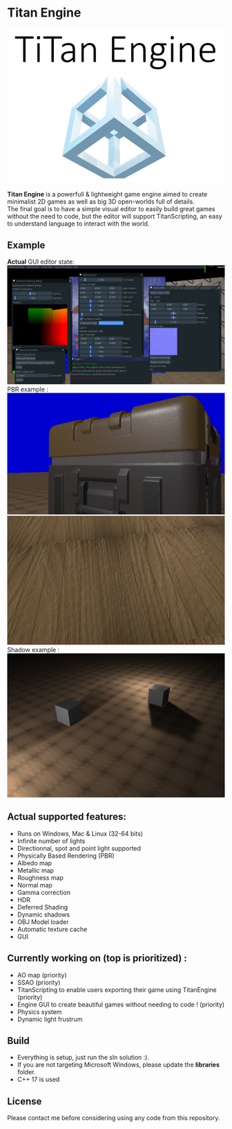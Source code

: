 # Titan Engine
![logo](graphicData/logo.jpg "logo")

**Titan Engine** is a powerfull & lightweight game engine aimed to create minimalist 2D games as well as
big 3D open-worlds full of details. </br>
The final goal is to have a simple visual editor to easily build great games without the need to code, but the editor will support TitanScripting, an easy to understand language to interact with the world.

## Example
**Actual** GUI editor state:
![Example](example6.png "Example of actual titan rendering")
PBR example :
![Example](example5.png "Example of actual titan rendering")
![Example](example4.png "Example of actual titan rendering")
Shadow example :
![Example](example3.png "Example of actual titan rendering")

## Actual supported features:
- Runs on Windows, Mac & Linux (32-64 bits)
- Infinite number of lights
- Directionnal, spot and point light supported
- Physically Based Rendering (PBR)
- Albedo map
- Metallic map
- Roughness map
- Normal map
- Gamma correction
- HDR
- Deferred Shading
- Dynamic shadows
- OBJ Model loader
- Automatic texture cache
- GUI

## Currently working on (top is prioritized) :
- AO map (priority)
- SSAO (priority)
- TitanScripting to enable users exporting their game using TitanEngine (priority)
- Engine GUI to create beautiful games without needing to code ! (priority)
- Physics system
- Dynamic light frustrum

## Build
- Everything is setup, just run the sln solution :).
- If you are not targeting Microsoft Windows, please update the **libraries** folder.
- C++ 17 is used

## License
Please contact me before considering using any code from this repository.